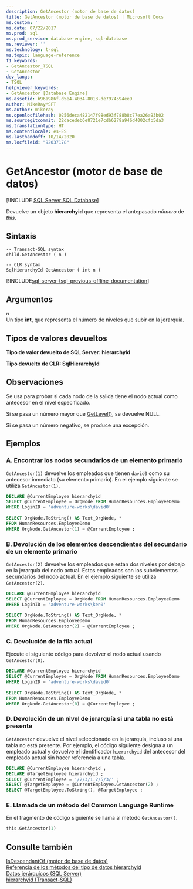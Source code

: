 ```yaml
---
description: GetAncestor (motor de base de datos)
title: GetAncestor (motor de base de datos) | Microsoft Docs
ms.custom: ''
ms.date: 07/22/2017
ms.prod: sql
ms.prod_service: database-engine, sql-database
ms.reviewer: ''
ms.technology: t-sql
ms.topic: language-reference
f1_keywords:
- GetAncestor_TSQL
- GetAncestor
dev_langs:
- TSQL
helpviewer_keywords:
- GetAncestor [Database Engine]
ms.assetid: b96a986f-d5e4-4034-8013-de7974594ee9
author: MikeRayMSFT
ms.author: mikeray
ms.openlocfilehash: 0256deca482147f98ed93f788b8c77ea26a93b02
ms.sourcegitcommit: 22dacedeb6e8721e7cdb6279a946d4002cfb5da3
ms.translationtype: HT
ms.contentlocale: es-ES
ms.lasthandoff: 10/14/2020
ms.locfileid: "92037178"
---
```

# <a name="getancestor-database-engine"></a>GetAncestor (motor de base de datos)
[!INCLUDE [SQL Server SQL Database](../../includes/applies-to-version/sql-asdb.md)]

Devuelve un objeto **hierarchyid** que representa el antepasado *número* de *this*.
  
## <a name="syntax"></a>Sintaxis  
  
```syntaxsql
-- Transact-SQL syntax  
child.GetAncestor ( n )   
```  
  
```syntaxsql
-- CLR syntax  
SqlHierarchyId GetAncestor ( int n )  
```

[!INCLUDE[sql-server-tsql-previous-offline-documentation](../../includes/sql-server-tsql-previous-offline-documentation.md)]

## <a name="arguments"></a>Argumentos
*n*  
Un tipo **int**, que representa el número de niveles que subir en la jerarquía.
  
## <a name="return-types"></a>Tipos de valores devueltos
**Tipo de valor devuelto de SQL Server: hierarchyid**
  
**Tipo devuelto de CLR: SqlHierarchyId**
  
## <a name="remarks"></a>Observaciones  
Se usa para probar si cada nodo de la salida tiene el nodo actual como antecesor en el nivel especificado.
  
Si se pasa un número mayor que [GetLevel()](../../t-sql/data-types/getlevel-database-engine.md), se devuelve NULL.
  
Si se pasa un número negativo, se produce una excepción.
  
## <a name="examples"></a>Ejemplos  
  
### <a name="a-finding-the-child-nodes-of-a-parent"></a>A. Encontrar los nodos secundarios de un elemento primario  
`GetAncestor(1)` devuelve los empleados que tienen `david0` como su antecesor inmediato (su elemento primario). En el ejemplo siguiente se utiliza `GetAncestor(1)`.
  
```sql
DECLARE @CurrentEmployee hierarchyid  
SELECT @CurrentEmployee = OrgNode FROM HumanResources.EmployeeDemo  
WHERE LoginID = 'adventure-works\david0'  
  
SELECT OrgNode.ToString() AS Text_OrgNode, *  
FROM HumanResources.EmployeeDemo  
WHERE OrgNode.GetAncestor(1) = @CurrentEmployee ;  
```  
  
### <a name="b-returning-the-grandchildren-of-a-parent"></a>B. Devolución de los elementos descendientes del secundario de un elemento primario  
`GetAncestor(2)` devuelve los empleados que están dos niveles por debajo en la jerarquía del nodo actual. Estos empleados son los subelementos secundarios del nodo actual. En el ejemplo siguiente se utiliza `GetAncestor(2)`.
  
```sql
DECLARE @CurrentEmployee hierarchyid  
SELECT @CurrentEmployee = OrgNode FROM HumanResources.EmployeeDemo  
WHERE LoginID = 'adventure-works\ken0'  
  
SELECT OrgNode.ToString() AS Text_OrgNode, *  
FROM HumanResources.EmployeeDemo  
WHERE OrgNode.GetAncestor(2) = @CurrentEmployee ;  
```  
  
### <a name="c-returning-the-current-row"></a>C. Devolución de la fila actual  
Ejecute el siguiente código para devolver el nodo actual usando `GetAncestor(0)`.
  
```sql
DECLARE @CurrentEmployee hierarchyid  
SELECT @CurrentEmployee = OrgNode FROM HumanResources.EmployeeDemo  
WHERE LoginID = 'adventure-works\david0'  
  
SELECT OrgNode.ToString() AS Text_OrgNode, *  
FROM HumanResources.EmployeeDemo  
WHERE OrgNode.GetAncestor(0) = @CurrentEmployee ;  
```  
  
### <a name="d-returning-a-hierarchy-level-if-a-table-isnt-present"></a>D. Devolución de un nivel de jerarquía si una tabla no está presente  
`GetAncestor` devuelve el nivel seleccionado en la jerarquía, incluso si una tabla no está presente. Por ejemplo, el código siguiente designa a un empleado actual y devuelve el identificador `hierarchyid` del antecesor del empleado actual sin hacer referencia a una tabla.
  
```sql
DECLARE @CurrentEmployee hierarchyid ;  
DECLARE @TargetEmployee hierarchyid ;  
SELECT @CurrentEmployee = '/2/3/1.2/5/3/' ;  
SELECT @TargetEmployee = @CurrentEmployee.GetAncestor(2) ;  
SELECT @TargetEmployee.ToString(), @TargetEmployee ;  
```  
  
### <a name="e-calling-a-common-language-runtime-method"></a>E. Llamada de un método del Common Language Runtime  
En el fragmento de código siguiente se llama al método `GetAncestor()`.
  
```sql
this.GetAncestor(1)  
```  
  
## <a name="see-also"></a>Consulte también
[IsDescendantOf &#40;motor de base de datos&#41;](../../t-sql/data-types/isdescendantof-database-engine.md)  
[Referencia de los métodos del tipo de datos hierarchyid](./hierarchyid-data-type-method-reference.md)  
[Datos jerárquicos &#40;SQL Server&#41;](../../relational-databases/hierarchical-data-sql-server.md)  
[hierarchyid &#40;Transact-SQL&#41;](../../t-sql/data-types/hierarchyid-data-type-method-reference.md)
